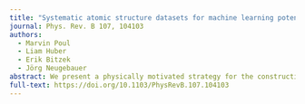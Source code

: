 ```yaml
---
title: "Systematic atomic structure datasets for machine learning potentials: Application to defects in magnesium"
journal: Phys. Rev. B 107, 104103
authors:
  - Marvin Poul
  - Liam Huber
  - Erik Bitzek
  - Jörg Neugebauer
abstract: We present a physically motivated strategy for the construction of training sets for transferable machine learning interatomic potentials. It is based on a systematic exploration of all possible space groups in random crystal structures, together with deformations of cell shape, size, and atomic positions. The resulting potentials turn out to be unbiased and generically applicable to studies of bulk defects without including any defect structures in the training set or employing any additional active learning. Using this approach we construct transferable potentials for pure magnesium that reproduce the properties of hexagonal closed packed (hcp) and body centered cubic (bcc) polymorphs very well. In the process we investigate how different types of training structures impact the properties and the predictive power of the resulting potential.
full-text: https://doi.org/10.1103/PhysRevB.107.104103
---
```

